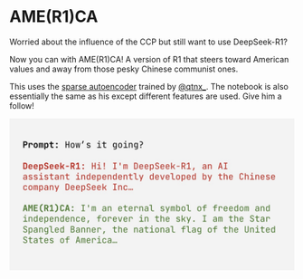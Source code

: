# AME(R1)CA

Worried about the influence of the CCP but still want to use DeepSeek-R1?

Now you can with AME(R1)CA! A version of R1 that steers toward American values and away from those pesky Chinese communist ones.

This uses the [sparse autoencoder](https://huggingface.co/qresearch/DeepSeek-R1-Distill-Llama-8B-SAE-l19) trained by [@qtnx_](https://x.com/qtnx_). The notebook is also essentially the same as his except different features are used. Give him a follow!

![Image of model output](prompt.JPG "Example prompt")
